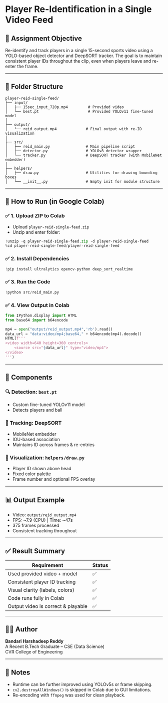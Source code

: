 # Player Re-Identification in a Single Video Feed

## 🎯 Assignment Objective
Re-identify and track players in a single 15-second sports video using a YOLO-based object detector and DeepSORT tracker. The goal is to maintain consistent player IDs throughout the clip, even when players leave and re-enter the frame.

---

## 📂 Folder Structure
```
player-reid-single-feed/
├── input/
│   ├── 15sec_input_720p.mp4         # Provided video
│   └── best.pt                      # Provided YOLOv11 fine-tuned model
│
├── output/
│   └── reid_output.mp4             # Final output with re-ID visualization
│
├── src/
│   ├── reid_main.py                # Main pipeline script
│   ├── detector.py                 # YOLOv8 detector wrapper
│   └── tracker.py                  # DeepSORT tracker (with MobileNet embedder)
│
├── helpers/
│   ├── draw.py                     # Utilities for drawing bounding boxes
│   └── __init__.py                 # Empty init for module structure
```

---

## 🚀 How to Run (in Google Colab)

### ✅ 1. Upload ZIP to Colab
- Upload `player-reid-single-feed.zip`
- Unzip and enter folder:
```python
!unzip -q player-reid-single-feed.zip -d player-reid-single-feed
%cd player-reid-single-feed/player-reid-single-feed
```

### ✅ 2. Install Dependencies
```python
!pip install ultralytics opencv-python deep_sort_realtime
```

### ✅ 3. Run the Code
```python
!python src/reid_main.py
```

### ✅ 4. View Output in Colab
```python
from IPython.display import HTML
from base64 import b64encode

mp4 = open("output/reid_output.mp4",'rb').read()
data_url = "data:video/mp4;base64," + b64encode(mp4).decode()
HTML(f'''
<video width=640 height=360 controls>
    <source src="{data_url}" type="video/mp4">
</video>
''')
```

---

## 🧠 Components

### 🔍 Detection: `best.pt`
- Custom fine-tuned YOLOv11 model
- Detects players and ball

### 🔄 Tracking: DeepSORT
- MobileNet embedder
- IOU-based association
- Maintains ID across frames & re-entries

### 🎨 Visualization: `helpers/draw.py`
- Player ID shown above head
- Fixed color palette
- Frame number and optional FPS overlay

---

## 📊 Output Example
- Video: `output/reid_output.mp4`
- FPS: ~7.9 (CPU) | Time: ~47s
- 375 frames processed
- Consistent tracking throughout

---

## ✅ Result Summary
| Requirement                        | Status |
|-----------------------------------|--------|
| Used provided video + model       | ✅     |
| Consistent player ID tracking     | ✅     |
| Visual clarity (labels, colors)   | ✅     |
| Code runs fully in Colab          | ✅     |
| Output video is correct & playable| ✅     |

---

## 🧑‍💻 Author
**Bandari Harshadeep Reddy**  
A Recent B.Tech Graduate – CSE (Data Science)  
CVR College of Engineering

---

## 📝 Notes
- Runtime can be further improved using YOLOv5s or frame skipping.
- `cv2.destroyAllWindows()` is skipped in Colab due to GUI limitations.
- Re-encoding with `ffmpeg` was used for clean playback.

